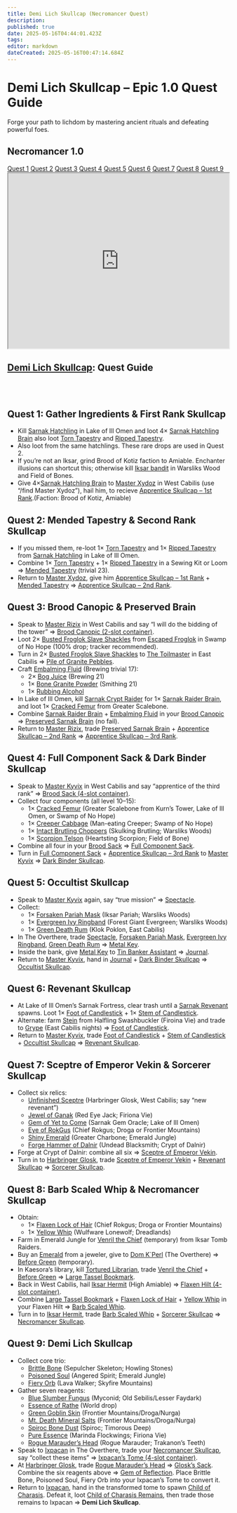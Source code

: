 ```yaml
---
title: Demi Lich Skullcap (Necromancer Quest)
description: 
published: true
date: 2025-05-16T04:44:01.423Z
tags: 
editor: markdown
dateCreated: 2025-05-16T00:47:14.684Z
---
```


<!-- ───────────── Necromancer – Demi Lich Skullcap ───────────── -->
<div class="page-container">

  <div class="header">
    <!-- Header ------------------------------------------------------- -->
    <h1 class="hero-title">Demi Lich Skullcap – Epic 1.0 Quest Guide</h1>
    <p class="hero-sub">Forge your path to lichdom by mastering ancient rituals and defeating powerful foes.</p>
  </div>

  <!-- Original top-level heading kept intact ----------------------- -->
  <h2 id="top" class="quest-card">Necromancer 1.0</h2>

  <!-- Quick-Nav ---------------------------------------------------- -->
  <nav class="toc-nav">
    <a href="#Quest1">Quest 1</a>
    <a href="#Quest2">Quest 2</a>
    <a href="#Quest3">Quest 3</a>
    <a href="#Quest4">Quest 4</a>
    <a href="#Quest5">Quest 5</a>
    <a href="#Quest6">Quest 6</a>
    <a href="#Quest7">Quest 7</a>
    <a href="#Quest8">Quest 8</a>
    <a href="#Quest9">Quest 9</a>
  </nav>

  <!-- Item Preview ------------------------------------------------- -->
  <iframe src="https://eqdb.net/item/detail/2048043" width="100%" height="400"></iframe>

  <h2><a href="https://eqdb.net/item/detail/2048043">Demi Lich Skullcap</a>: Quest Guide</h2>
  <br><br>

  <!-- ────────── Quest 1 ────────── -->
  <div class="quest-card" id="Quest1">
    <h2>Quest 1: Gather Ingredients &amp; First Rank Skullcap</h2>
    <ul>
      <li>Kill <a href="https://eqdb.net/npc/detail/85176">Sarnak Hatchling</a> in Lake of Ill Omen and loot 4× <a href="https://eqdb.net/item/detail/12408">Sarnak Hatchling Brain</a> also loot <a href="https://eqdb.net/item/detail/12412">Torn Tapestry</a> and <a href="https://eqdb.net/item/detail/12413">Ripped Tapestry</a>.</li>
      <li>Also loot from the same hatchlings. These rare drops are used in Quest 2.</li>
      <li>If you’re not an Iksar, grind Brood of Kotiz faction to Amiable. Enchanter illusions can shortcut this; otherwise kill <a href ="https://eqdb.net/npc/detail/79064">Iksar bandit</a> in Warsliks Wood and Field of Bones.</li>
      <li>Give  4×<a href="https://eqdb.net/item/detail/12408">Sarnak Hatchling Brain</a>  to <a href="https://eqdb.net/npc/detail/82043">Master Xydoz</a> in West Cabilis (use “/find Master Xydoz”), hail him, to recieve <a href="https://eqdb.net/item/detail/4260">Apprentice Skullcap – 1st Rank</a>.(Faction:  Brood of Kotiz, Amiable)</li>
    </ul>
  </div>

  <!-- ────────── Quest 2 ────────── -->
  <div class="quest-card" id="Quest2">
    <h2>Quest 2: Mended Tapestry &amp; Second Rank Skullcap</h2>
    <ul>
      <li>If you missed them, re-loot 1× <a href="">Torn Tapestry</a> and 1× <a href="">Ripped Tapestry</a> from <a href="">Sarnak Hatchling</a> in Lake of Ill Omen.</li>
      <li>Combine 1× <a href="">Torn Tapestry</a> + 1× <a href="">Ripped Tapestry</a> in a Sewing Kit or Loom ⇒ <a href="">Mended Tapestry</a> (trivial 23).</li>
      <li>Return to <a href="">Master Xydoz</a>, give him <a href="">Apprentice Skullcap – 1st Rank</a> + <a href="">Mended Tapestry</a> ⇒ <a href="https://eqdb.net/item/detail/4261">Apprentice Skullcap – 2nd Rank</a>.</li>
    </ul>
  </div>

  <!-- ────────── Quest 3 ────────── -->
  <div class="quest-card" id="Quest3">
    <h2>Quest 3: Brood Canopic &amp; Preserved Brain</h2>
    <ul>
      <li>Speak to <a href="">Master Rizix</a> in West Cabilis and say “I will do the bidding of the tower” ⇒ <a href="">Brood Canopic (2-slot container)</a>.</li>
      <li>Loot 2× <a href="">Busted Froglok Slave Shackles</a> from <a href="">Escaped Froglok</a> in Swamp of No Hope (100% drop; tracker recommended).</li>
      <li>Turn in 2× <a href="">Busted Froglok Slave Shackles</a> to <a href="">The Toilmaster</a> in East Cabilis ⇒ <a href="">Pile of Granite Pebbles</a>.</li>
      <li>Craft <a href="">Embalming Fluid</a> (Brewing trivial 17):
        <ul>
          <li>2× <a href="">Bog Juice</a> (Brewing 21)</li>
          <li>1× <a href="">Bone Granite Powder</a> (Smithing 21)</li>
          <li>1× <a href="">Rubbing Alcohol</a></li>
        </ul>
      </li>
      <li>In Lake of Ill Omen, kill <a href="">Sarnak Crypt Raider</a> for 1× <a href="">Sarnak Raider Brain</a>, and loot 1× <a href="">Cracked Femur</a> from Greater Scalebone.</li>
      <li>Combine <a href="">Sarnak Raider Brain</a> + <a href="">Embalming Fluid</a> in your <a href="">Brood Canopic</a> ⇒ <a href="">Preserved Sarnak Brain</a> (no fail).</li>
      <li>Return to <a href="">Master Rizix</a>, trade <a href="">Preserved Sarnak Brain</a> + <a href="">Apprentice Skullcap – 2nd Rank</a> ⇒ <a href="https://eqdb.net/item/detail/4262">Apprentice Skullcap – 3rd Rank</a>.</li>
    </ul>
  </div>

  <!-- ────────── Quest 4 ────────── -->
  <div class="quest-card" id="Quest4">
    <h2>Quest 4: Full Component Sack &amp; Dark Binder Skullcap</h2>
    <ul>
      <li>Speak to <a href="">Master Kyvix</a> in West Cabilis and say “apprentice of the third rank” ⇒ <a href="">Brood Sack (4-slot container)</a>.</li>
      <li>Collect four components (all level 10–15):
        <ul>
          <li>1× <a href="">Cracked Femur</a> (Greater Scalebone from Kurn’s Tower, Lake of Ill Omen, or Swamp of No Hope)</li>
          <li>1× <a href="">Creeper Cabbage</a> (Man-eating Creeper; Swamp of No Hope)</li>
          <li>1× <a href="">Intact Brutling Choppers</a> (Skulking Brutling; Warsliks Woods)</li>
          <li>1× <a href="">Scorpion Telson</a> (Heartsting Scorpion; Field of Bone)</li>
        </ul>
      </li>
      <li>Combine all four in your <a href="">Brood Sack</a> ⇒ <a href="">Full Component Sack</a>.</li>
      <li>Turn in <a href="">Full Component Sack</a> + <a href="">Apprentice Skullcap – 3rd Rank</a> to <a href="">Master Kyvix</a> ⇒ <a href="">Dark Binder Skullcap</a>.</li>
    </ul>
  </div>

  <!-- ────────── Quest 5 ────────── -->
  <div class="quest-card" id="Quest5">
    <h2>Quest 5: Occultist Skullcap</h2>
    <ul>
      <li>Speak to <a href="">Master Kyvix</a> again, say “true mission” ⇒ <a href="">Spectacle</a>.</li>
      <li>Collect:
        <ul>
          <li>1× <a href="">Forsaken Pariah Mask</a> (Iksar Pariah; Warsliks Woods)</li>
          <li>1× <a href="">Evergreen Ivy Ringband</a> (Forest Giant Evergreen; Warsliks Woods)</li>
          <li>1× <a href="">Green Death Rum</a> (Klok Poklon, East Cabilis)</li>
        </ul>
      </li>
      <li>In The Overthere, trade <a href="">Spectacle</a>, <a href="">Forsaken Pariah Mask</a>, <a href="">Evergreen Ivy Ringband</a>, <a href="">Green Death Rum</a> ⇒ <a href="">Metal Key</a>.</li>
      <li>Inside the bank, give <a href="">Metal Key</a> to <a href="">Tin Banker Assistant</a> ⇒ <a href="">Journal</a>.</li>
      <li>Return to <a href="">Master Kyvix</a>, hand in <a href="">Journal</a> + <a href="">Dark Binder Skullcap</a> ⇒ <a href="">Occultist Skullcap</a>.</li>
    </ul>
  </div>

  <!-- ────────── Quest 6 ────────── -->
  <div class="quest-card" id="Quest6">
    <h2>Quest 6: Revenant Skullcap</h2>
    <ul>
      <li>At Lake of Ill Omen’s Sarnak Fortress, clear trash until a <a href="">Sarnak Revenant</a> spawns. Loot 1× <a href="">Foot of Candlestick</a> + 1× <a href="">Stem of Candlestick</a>.</li>
      <li>Alternate: farm <a href="">Stein</a> from Halfling Swashbuckler (Firoina Vie) and trade to <a href="">Grype</a> (East Cabilis nights) ⇒ <a href="">Foot of Candlestick</a>.</li>
      <li>Return to <a href="">Master Kyvix</a>, trade <a href="">Foot of Candlestick</a> + <a href="">Stem of Candlestick</a> + <a href="">Occultist Skullcap</a> ⇒ <a href="">Revenant Skullcap</a>.</li>
    </ul>
  </div>

  <!-- ────────── Quest 7 ────────── -->
  <div class="quest-card" id="Quest7">
    <h2>Quest 7: Sceptre of Emperor Vekin &amp; Sorcerer Skullcap</h2>
    <ul>
      <li>Collect six relics:
        <ul>
          <li><a href="">Unfinished Sceptre</a> (Harbringer Glosk, West Cabilis; say “new revenant”)</li>
          <li><a href="">Jewel of Ganak</a> (Red Eye Jack; Firiona Vie)</li>
          <li><a href="">Gem of Yet to Come</a> (Sarnak Gem Oracle; Lake of Ill Omen)</li>
          <li><a href="">Eye of RokGus</a> (Chief Rokgus; Droga or Frontier Mountains)</li>
          <li><a href="">Shiny Emerald</a> (Greater Charbone; Emerald Jungle)</li>
          <li><a href="">Forge Hammer of Dalnir</a> (Undead Blacksmith; Crypt of Dalnir)</li>
        </ul>
      </li>
      <li>Forge at Crypt of Dalnir: combine all six ⇒ <a href="">Sceptre of Emperor Vekin</a>.</li>
      <li>Turn in to <a href="">Harbringer Glosk</a>, trade <a href="">Sceptre of Emperor Vekin</a> + <a href="">Revenant Skullcap</a> ⇒ <a href="">Sorcerer Skullcap</a>.</li>
    </ul>
  </div>

  <!-- ────────── Quest 8 ────────── -->
  <div class="quest-card" id="Quest8">
    <h2>Quest 8: Barb Scaled Whip &amp; Necromancer Skullcap</h2>
    <ul>
      <li>Obtain:
        <ul>
          <li>1× <a href="">Flaxen Lock of Hair</a> (Chief Rokgus; Droga or Frontier Mountains)</li>
          <li>1× <a href="">Yellow Whip</a> (Wulfware Lonewolf; Dreadlands)</li>
        </ul>
      </li>
      <li>Farm in Emerald Jungle for <a href="">Venril the Chief</a> (temporary) from Iksar Tomb Raiders.</li>
      <li>Buy an <a href="">Emerald</a> from a jeweler, give to <a href="">Dom K`Perl</a> (The Overthere) ⇒ <a href="">Before Green</a> (temporary).</li>
      <li>In Kaesora’s library, kill <a href="">Tortured Librarian</a>, trade <a href="">Venril the Chief</a> + <a href="">Before Green</a> ⇒ <a href="">Large Tassel Bookmark</a>.</li>
      <li>Back in West Cabilis, hail <a href="">Iksar Hermit</a> (High Amiable) ⇒ <a href="">Flaxen Hilt (4-slot container)</a>.</li>
      <li>Combine <a href="">Large Tassel Bookmark</a> + <a href="">Flaxen Lock of Hair</a> + <a href="">Yellow Whip</a> in your Flaxen Hilt ⇒ <a href="">Barb Scaled Whip</a>.</li>
      <li>Turn in to <a href="">Iksar Hermit</a>, trade <a href="">Barb Scaled Whip</a> + <a href="">Sorcerer Skullcap</a> ⇒ <a href="">Necromancer Skullcap</a>.</li>
    </ul>
  </div>

  <!-- ────────── Quest 9 ────────── -->
  <div class="quest-card" id="Quest9">
    <h2>Quest 9: Demi Lich Skullcap</h2>
    <ul>
      <li>Collect core trio:
        <ul>
          <li><a href="">Brittle Bone</a> (Sepulcher Skeleton; Howling Stones)</li>
          <li><a href="">Poisoned Soul</a> (Angered Spirit; Emerald Jungle)</li>
          <li><a href="">Fiery Orb</a> (Lava Walker; Skyfire Mountains)</li>
        </ul>
      </li>
      <li>Gather seven reagents:
        <ul>
          <li><a href="">Blue Slumber Fungus</a> (Myconid; Old Sebilis/Lesser Faydark)</li>
          <li><a href="">Essence of Rathe</a> (World drop)</li>
          <li><a href="">Green Goblin Skin</a> (Frontier Mountains/Droga/Nurga)</li>
          <li><a href="">Mt. Death Mineral Salts</a> (Frontier Mountains/Droga/Nurga)</li>
          <li><a href="">Spiroc Bone Dust</a> (Spiroc; Timorous Deep)</li>
          <li><a href="">Pure Essence</a> (Marinda Flockwings; Firiona Vie)</li>
          <li><a href="">Rogue Marauder’s Head</a> (Rogue Marauder; Trakanon’s Teeth)</li>
        </ul>
      </li>
      <li>Speak to <a href="">Ixpacan</a> in The Overthere, trade your <a href="">Necromancer Skullcap</a>, say “collect these items” ⇒ <a href="">Ixpacan’s Tome (4-slot container)</a>.</li>
      <li>At <a href="">Harbringer Glosk</a>, trade <a href="">Rogue Marauder’s Head</a> ⇒ <a href="">Glosk’s Sack</a>. Combine the six reagents above ⇒ <a href="">Gem of Reflection</a>. Place Brittle Bone, Poisoned Soul, Fiery Orb into your Ixpacan’s Tome to convert it.</li>
      <li>Return to <a href="">Ixpacan</a>, hand in the transformed tome to spawn <a href="">Child of Charasis</a>. Defeat it, loot <a href="">Child of Charasis Remains</a>, then trade those remains to Ixpacan ⇒ <strong>Demi Lich Skullcap</strong>.</li>
    </ul>
  </div>

</div>

